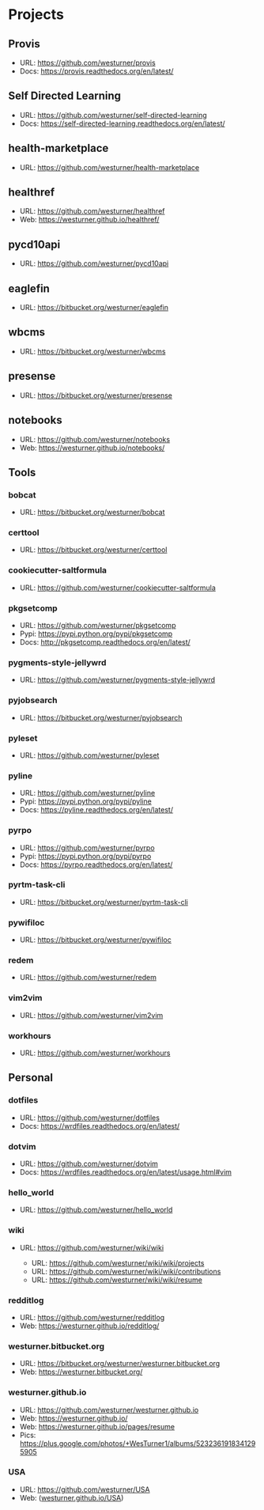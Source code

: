 Projects
===========

## Provis
* URL: https://github.com/westurner/provis
* Docs: https://provis.readthedocs.org/en/latest/

## Self Directed Learning

* URL: https://github.com/westurner/self-directed-learning
* Docs: https://self-directed-learning.readthedocs.org/en/latest/

## health-marketplace

* URL: https://github.com/westurner/health-marketplace

## healthref

* URL: https://github.com/westurner/healthref
* Web: https://westurner.github.io/healthref/
 
## pycd10api

* URL: https://github.com/westurner/pycd10api

## eaglefin

* URL: https://bitbucket.org/westurner/eaglefin

## wbcms

* URL: https://bitbucket.org/westurner/wbcms

## presense

* URL: https://bitbucket.org/westurner/presense

## notebooks

* URL: https://github.com/westurner/notebooks
* Web: https://westurner.github.io/notebooks/


## Tools

### bobcat

* URL: https://bitbucket.org/westurner/bobcat

### certtool

* URL: https://bitbucket.org/westurner/certtool

### cookiecutter-saltformula

* URL: https://github.com/westurner/cookiecutter-saltformula

### pkgsetcomp

* URL: https://github.com/westurner/pkgsetcomp
* Pypi: https://pypi.python.org/pypi/pkgsetcomp
* Docs: http://pkgsetcomp.readthedocs.org/en/latest/

### pygments-style-jellywrd

* URL: https://github.com/westurner/pygments-style-jellywrd

### pyjobsearch

* URL: https://bitbucket.org/westurner/pyjobsearch

### pyleset

* URL: https://github.com/westurner/pyleset

### pyline

* URL: https://github.com/westurner/pyline
* Pypi: https://pypi.python.org/pypi/pyline
* Docs: https://pyline.readthedocs.org/en/latest/

### pyrpo

* URL: https://github.com/westurner/pyrpo
* Pypi: https://pypi.python.org/pypi/pyrpo
* Docs: https://pyrpo.readthedocs.org/en/latest/

### pyrtm-task-cli

* URL: https://bitbucket.org/westurner/pyrtm-task-cli

### pywifiloc

* URL: https://bitbucket.org/westurner/pywifiloc

### redem

* URL: https://github.com/westurner/redem

### vim2vim

* URL: https://github.com/westurner/vim2vim

### workhours

* URL: https://github.com/westurner/workhours

Personal
----------
### dotfiles

* URL: https://github.com/westurner/dotfiles
* Docs: https://wrdfiles.readthedocs.org/en/latest/

### dotvim
  
* URL: https://github.com/westurner/dotvim
* Docs: https://wrdfiles.readthedocs.org/en/latest/usage.html#vim

### hello_world
  
* URL: https://github.com/westurner/hello_world

### wiki

* URL: https://github.com/westurner/wiki/wiki

  * URL: https://github.com/westurner/wiki/wiki/projects
  * URL: https://github.com/westurner/wiki/wiki/contributions
  * URL: https://github.com/westurner/wiki/wiki/resume

### redditlog

* URL: https://github.com/westurner/redditlog
* Web: https://westurner.github.io/redditlog/
  
### westurner.bitbucket.org

* URL: https://bitbucket.org/westurner/westurner.bitbucket.org
* Web: https://westurner.bitbucket.org/

### westurner.github.io
  
* URL: https://github.com/westurner/westurner.github.io
* Web: https://westurner.github.io/
* Web: https://westurner.github.io/pages/resume
* Pics: https://plus.google.com/photos/+WesTurner1/albums/5232361918341295905
 
### USA
 
* URL: https://github.com/westurner/USA
* Web: ([westurner.github.io/USA](https://westurner.github.io/USA/))
